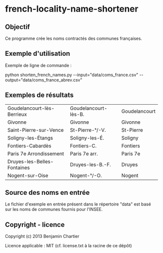 # french-locality-name-shortener

## Objectif

Ce programme crée les noms contractés des communes françaises.


## Exemple d'utilisation

Exemple de ligne de commande :

python shorten_french_names.py --input="data/coms_france.csv" --output="data/coms_france_abrev.csv"


## Exemples de résultats

<table>
  <tr><td>Goudelancourt-lès-Berrieux</td><td>Goudelancourt-lès-B.</td><td>Goudelancourt</td></tr>
  <tr><td>Givonne</td><td>Givonne</td><td>Givonne</td></tr>
  <tr><td>Saint-Pierre-sur-Vence</td><td>St-Pierre-ˢ/-V.</td><td>St-Pierre</td></tr>
  <tr><td>Soligny-les-Étangs</td><td>Soligny-les-É.</td><td>Soligny</td></tr>
  <tr><td>Fontiers-Cabardès</td><td>Fontiers-C.</td><td>Fontiers</td></tr>
  <tr><td>Paris 7e Arrondissement</td><td>Paris 7e arr.</td><td>Paris 7e</td></tr>
  <tr><td>Druyes-les-Belles-Fontaines</td><td>Druyes-les-B.-F.</td><td>Druyes</td></tr>
  <tr><td>Nogent-sur-Oise</td><td>Nogent-ˢ/-O.</td><td>Nogent</td></tr>
</table>


## Source des noms en entrée

Le fichier d'exemple en entrée présent dans le répertoire "data" est basé sur les noms de communes fournis pour l'INSEE.


## Copyright - licence

Copyright (c) 2013 Benjamin Chartier

Licence applicable : MIT (cf. license.txt à la racine de ce dépôt)
